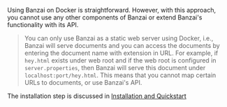 Using Banzai on Docker is straightforward. However, with this approach, you cannot use any other components of Banzai or extend Banzai's functionality with its API.

> You can only use Banzai as a static web server using Docker, i.e., Banzai will serve documents and you can access the documents by entering the document name with extension in URL. For example, if `hey.html` exists under web root and if the web root is configured in `server.properties`, then Banzai will serve this document under `localhost:port/hey.html`. This means that you cannot map certain URLs to documents, or use Banzai's API. 


The installation step is discussed in [Installation and Quickstart](Installation%20and%20Quickstart.md)

